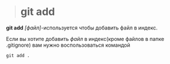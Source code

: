># git add

**git add** *[файл]*-используется чтобы добавить файл в индекс. 

Если вы хотите добавить *файл* в индекс(кроме файлов в папке .gitignore) вам нужно воспользоваться командой

``` bash-
git add .
```
